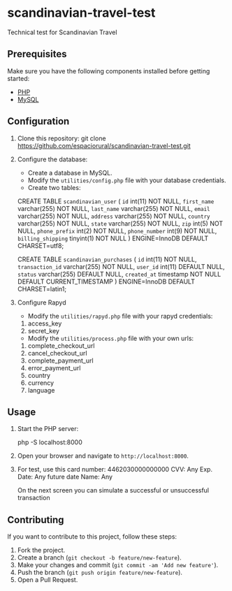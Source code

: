 # scandinavian-travel-test
Technical test for Scandinavian Travel
## Prerequisites

Make sure you have the following components installed before getting started:

- [PHP](https://www.php.net/)
- [MySQL](https://www.mysql.com/)

## Configuration

1. Clone this repository:
    git clone https://github.com/espaciorural/scandinavian-travel-test.git

2. Configure the database:

    - Create a database in MySQL.
    - Modify the `utilities/config.php` file with your database credentials.
    - Create two tables:

    CREATE TABLE `scandinavian_user` (
    `id` int(11) NOT NULL,
    `first_name` varchar(255) NOT NULL,
    `last_name` varchar(255) NOT NULL,
    `email` varchar(255) NOT NULL,
    `address` varchar(255) NOT NULL,
    `country` varchar(255) NOT NULL,
    `state` varchar(255) NOT NULL,
    `zip` int(5) NOT NULL,
    `phone_prefix` int(2) NOT NULL,
    `phone_number` int(9) NOT NULL,
    `billing_shipping` tinyint(1) NOT NULL
    ) ENGINE=InnoDB DEFAULT CHARSET=utf8;

    CREATE TABLE `scandinavian_purchases` (
    `id` int(11) NOT NULL,
    `transaction_id` varchar(255) NOT NULL,
    `user_id` int(11) DEFAULT NULL,
    `status` varchar(255) DEFAULT NULL,
    `created_at` timestamp NOT NULL DEFAULT CURRENT_TIMESTAMP
    ) ENGINE=InnoDB DEFAULT CHARSET=latin1;


3. Configure Rapyd
    - Modify the `utilities/rapyd.php` file with your rapyd credentials:
    1. access_key
    2. secret_key
        
    - Modify the `utilities/process.php` file with your own urls:
    1. complete_checkout_url
    2. cancel_checkout_url
    3. complete_payment_url
    4. error_payment_url
    5. country
    6. currency
    7. language


## Usage

1. Start the PHP server:

    php -S localhost:8000

2. Open your browser and navigate to `http://localhost:8000`.

3. For test, use this card number: 
    4462030000000000
    CVV: Any
    Exp. Date: Any future date
    Name: Any

    On the next screen you can simulate a successful or unsuccessful transaction

## Contributing

If you want to contribute to this project, follow these steps:

1. Fork the project.
2. Create a branch (`git checkout -b feature/new-feature`).
3. Make your changes and commit (`git commit -am 'Add new feature'`).
4. Push the branch (`git push origin feature/new-feature`).
5. Open a Pull Request.
